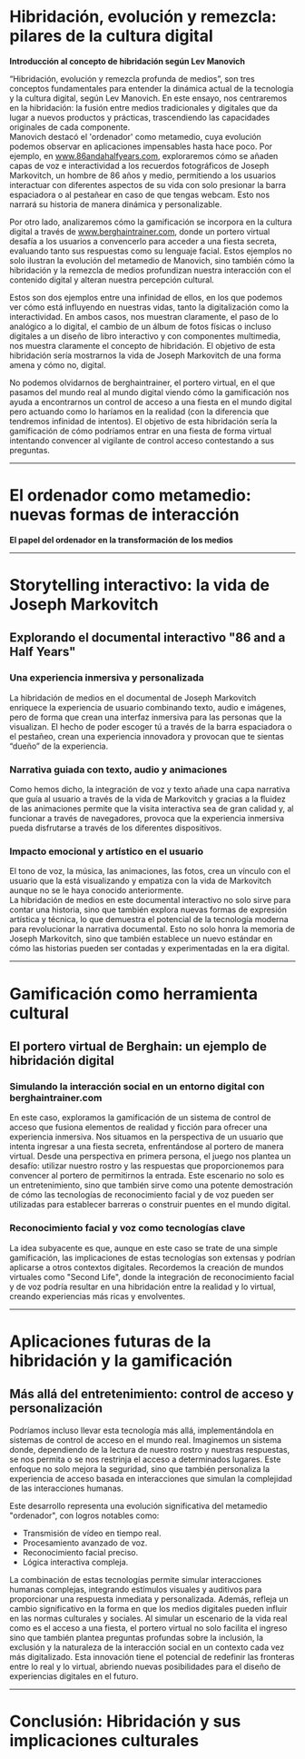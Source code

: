 # Hibridación, evolución y remezcla: pilares de la cultura digital  
**Introducción al concepto de hibridación según Lev Manovich**  

“Hibridación, evolución y remezcla profunda de medios”, son tres conceptos fundamentales para entender la dinámica actual de la tecnología y la cultura digital, según Lev Manovich. En este ensayo, nos centraremos en la hibridación: la fusión entre medios tradicionales y digitales que da lugar a nuevos productos y prácticas, trascendiendo las capacidades originales de cada componente.  
Manovich destacó el 'ordenador' como metamedio, cuya evolución podemos observar en aplicaciones impensables hasta hace poco. Por ejemplo, en www.86andahalfyears.com, exploraremos cómo se añaden capas de voz e interactividad a los recuerdos fotográficos de Joseph Markovitch, un hombre de 86 años y medio, permitiendo a los usuarios interactuar con diferentes aspectos de su vida con solo presionar la barra espaciadora o al pestañear en caso de que tengas webcam. Esto nos narrará su historia de manera dinámica y personalizable.  

Por otro lado, analizaremos cómo la gamificación se incorpora en la cultura digital a través de www.berghaintrainer.com, donde un portero virtual desafía a los usuarios a convencerlo para acceder a una fiesta secreta, evaluando tanto sus respuestas como su lenguaje facial. Estos ejemplos no solo ilustran la evolución del metamedio de Manovich, sino también cómo la hibridación y la remezcla de medios profundizan nuestra interacción con el contenido digital y alteran nuestra percepción cultural.  

Estos son dos ejemplos entre una infinidad de ellos, en los que podemos ver cómo está influyendo en nuestras vidas, tanto la digitalización como la interactividad. En ambos casos, nos muestran claramente, el paso de lo analógico a lo digital, el cambio de un álbum de fotos físicas o incluso digitales a un diseño de libro interactivo y con componentes multimedia, nos muestra claramente el concepto de hibridación. El objetivo de esta hibridación sería mostrarnos la vida de Joseph Markovitch de una forma amena y cómo no, digital.  

No podemos olvidarnos de berghaintrainer, el portero virtual, en el que pasamos del mundo real al mundo digital viendo cómo la gamificación nos ayuda a encontrarnos un control de acceso a una fiesta en el mundo digital pero actuando como lo haríamos en la realidad (con la diferencia que tendremos infinidad de intentos). El objetivo de esta hibridación sería la gamificación de cómo podríamos entrar en una fiesta de forma virtual intentando convencer al vigilante de control acceso contestando a sus preguntas.  

---

# El ordenador como metamedio: nuevas formas de interacción  
**El papel del ordenador en la transformación de los medios**  

---

# Storytelling interactivo: la vida de Joseph Markovitch  
## Explorando el documental interactivo "86 and a Half Years"  

### Una experiencia inmersiva y personalizada    
La hibridación de medios en el documental de Joseph Markovitch enriquece la experiencia de usuario combinando texto, audio e imágenes, pero de forma que crean una interfaz inmersiva para las personas que la visualizan. El hecho de poder escoger tú a través de la barra espaciadora o el pestañeo, crean una experiencia innovadora y provocan que te sientas “dueño” de la experiencia.  

### Narrativa guiada con texto, audio y animaciones  
Como hemos dicho, la integración de voz y texto añade una capa narrativa que guía al usuario a través de la vida de Markovitch y gracias a la fluidez de las animaciones permite que la visita interactiva sea de gran calidad y, al funcionar a través de navegadores, provoca que la experiencia inmersiva pueda disfrutarse a través de los diferentes dispositivos.  

### Impacto emocional y artístico en el usuario  
El tono de voz, la música, las animaciones, las fotos, crea un vínculo con el usuario que la está visualizando y empatiza con la vida de Markovitch aunque no se le haya conocido anteriormente.  
La hibridación de medios en este documental interactivo no solo sirve para contar una historia, sino que también explora nuevas formas de expresión artística y técnica, lo que demuestra el potencial de la tecnología moderna para revolucionar la narrativa documental. Esto no solo honra la memoria de Joseph Markovitch, sino que también establece un nuevo estándar en cómo las historias pueden ser contadas y experimentadas en la era digital.  

---

# Gamificación como herramienta cultural  
## El portero virtual de Berghain: un ejemplo de hibridación digital  

### Simulando la interacción social en un entorno digital con berghaintrainer.com 
 
En este caso, exploramos la gamificación de un sistema de control de acceso que fusiona elementos de realidad y ficción para ofrecer una experiencia inmersiva. Nos situamos en la perspectiva de un usuario que intenta ingresar a una fiesta secreta, enfrentándose al portero de manera virtual. Desde una perspectiva en primera persona, el juego nos plantea un desafío: utilizar nuestro rostro y las respuestas que proporcionemos para convencer al portero de permitirnos la entrada. Este escenario no solo es un entretenimiento, sino que también sirve como una potente demostración de cómo las tecnologías de reconocimiento facial y de voz pueden ser utilizadas para establecer barreras o construir puentes en el mundo digital.  

### Reconocimiento facial y voz como tecnologías clave  
La idea subyacente es que, aunque en este caso se trate de una simple gamificación, las implicaciones de estas tecnologías son extensas y podrían aplicarse a otros contextos digitales. Recordemos la creación de mundos virtuales como "Second Life", donde la integración de reconocimiento facial y de voz podría resultar en una hibridación entre la realidad y lo virtual, creando experiencias más ricas y envolventes.  

---

# Aplicaciones futuras de la hibridación y la gamificación  
## Más allá del entretenimiento: control de acceso y personalización  
Podríamos incluso llevar esta tecnología más allá, implementándola en sistemas de control de acceso en el mundo real. Imaginemos un sistema donde, dependiendo de la lectura de nuestro rostro y nuestras respuestas, se nos permita o se nos restrinja el acceso a determinados lugares. Este enfoque no solo mejora la seguridad, sino que también personaliza la experiencia de acceso basada en interacciones que simulan la complejidad de las interacciones humanas.  

Este desarrollo representa una evolución significativa del metamedio "ordenador", con logros notables como:  
- Transmisión de vídeo en tiempo real.  
- Procesamiento avanzado de voz.  
- Reconocimiento facial preciso.  
- Lógica interactiva compleja.  

La combinación de estas tecnologías permite simular interacciones humanas complejas, integrando estímulos visuales y auditivos para proporcionar una respuesta inmediata y personalizada. Además, refleja un cambio significativo en la forma en que los medios digitales pueden influir en las normas culturales y sociales. Al simular un escenario de la vida real como es el acceso a una fiesta, el portero virtual no solo facilita el ingreso sino que también plantea preguntas profundas sobre la inclusión, la exclusión y la naturaleza de la interacción social en un contexto cada vez más digitalizado. Esta innovación tiene el potencial de redefinir las fronteras entre lo real y lo virtual, abriendo nuevas posibilidades para el diseño de experiencias digitales en el futuro.  

---

# Conclusión: Hibridación y sus implicaciones culturales  
